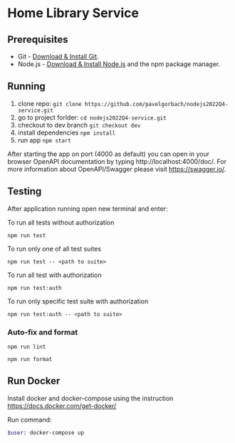 # Home Library Service

## Prerequisites

- Git - [Download & Install Git](https://git-scm.com/downloads).
- Node.js - [Download & Install Node.js](https://nodejs.org/en/download/) and the npm package manager.

## Running 
1. clone repo: `git clone https://github.com/pavelgorbach/nodejs2022Q4-service.git`
2. go to project forlder: `cd nodejs2022Q4-service.git`
3. checkout to dev branch `git checkout dev`
4. install dependencies `npm install`
5. run app `npm start`

After starting the app on port (4000 as default) you can open
in your browser OpenAPI documentation by typing http://localhost:4000/doc/.
For more information about OpenAPI/Swagger please visit https://swagger.io/.

## Testing

After application running open new terminal and enter:

To run all tests without authorization

```
npm run test
```

To run only one of all test suites

```
npm run test -- <path to suite>
```

To run all test with authorization

```
npm run test:auth
```

To run only specific test suite with authorization

```
npm run test:auth -- <path to suite>
```

### Auto-fix and format

```
npm run lint
```

```
npm run format
```

## Run Docker

Install docker and docker-compose using the instruction https://docs.docker.com/get-docker/

Run command:

```bash
$user: docker-compose up
```